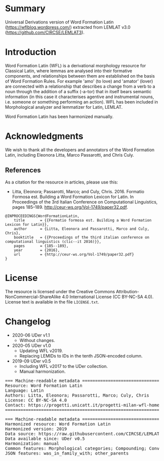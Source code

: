 # Summary

Universal Derivations version of Word Formation Latin (https://wflblog.wordpress.com/) extracted from LEMLAT v3.0 (https://github.com/CIRCSE/LEMLAT3).


# Introduction

Word Formation Latin (WFL) is a derivational morphology resource for Classical Latin, where lemmas are analysed into their formative components, and relationships between them are established on the basis of Word Formation Rules. For example 'amo' (to love) and 'amator' (lover) are connected with a relationship that describes a change from a verb to a noun through the addition of a suffix (-a-tor) that in itself bears semantic information (in this case it characterises agentive and instrumental nouns, i.e. someone or something performing an action). WFL has been included in Morphological analyzer and lemmatizer for Latin, LEMLAT.

Word Formation Latin has been harmonized manually.


# Acknowledgments

We wish to thank all the developers and annotators of the Word Formation Latin, including Eleonora Litta, Marco Passarotti, and Chris Culy.


## References

As a citation for the resource in articles, please use this:

* Litta, Eleonora; Passarotti, Marco; and Culy, Chris. 2016. Formatio Formosa est. Building a Word Formation Lexicon for Latin. In Proceedings of the 3rd Italian Conference on Computational Linguistics, pages 185–189. http://ceur-ws.org/Vol-1749/paper32.pdf.


```
@INPROCEEDINGS{WordFormationLatin,
    title       = {{Formatio formosa est. Building a Word Formation Lexicon for Latin}},
    author      = {Litta, Eleonora and Passarotti, Marco and Culy, Chris},
    booktitle   = {{Proceedings of the third italian conference on computational linguistics (clic--it 2016)}},
    pages       = {185--189},
    year        = {2016},
    url         = {http://ceur-ws.org/Vol-1749/paper32.pdf}
}
```


# License

The resource is licensed under the Creative Commons Attribution-NonCommercial-ShareAlike 4.0 International License (CC BY-NC-SA 4.0).
License text is available in the file `LICENSE.txt`.


# Changelog

* 2020-06 UDer v1.1
    * Without changes.
* 2020-05 UDer v1.0
    * Updating WFL v2019.
    * Replacing LEMIDs to IDs in the tenth JSON-encoded column.
* 2019-09 UDer v0.5
    * Including WFL v2017 to the UDer collection.
    * Manual harmonization.


<pre>
=== Machine-readable metadata =================================================
Resource: Word Formation Latin
Language: Latin
Authors: Litta, Eleonora; Passarotti, Marco; Culy, Chris
License: CC BY-NC-SA 4.0
Contact: https://progetti.unicatt.it/progetti-milan-wfl-home
===============================================================================
</pre>

<pre>
=== Machine-readable metadata =================================================
Harmonized resource: Word Formation Latin
Harmonized version: 2019
Data source: https://raw.githubusercontent.com/CIRCSE/LEMLAT3/master/lemlat_db_26-07-2019.sql
Data available since: UDer v0.5
Harmonization: manual
Common features: Morphological categories; Compounding; Conversion
JSON features: was_in_family_with; other_parents
